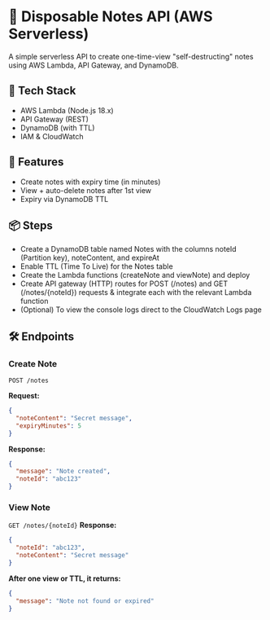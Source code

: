 # 📝 Disposable Notes API (AWS Serverless)

A simple serverless API to create one-time-view "self-destructing" notes using AWS Lambda, API Gateway, and DynamoDB.

## 🔧 Tech Stack
- AWS Lambda (Node.js 18.x)
- API Gateway (REST)
- DynamoDB (with TTL)
- IAM & CloudWatch

## 📌 Features
- Create notes with expiry time (in minutes)
- View + auto-delete notes after 1st view
- Expiry via DynamoDB TTL

## 📦 Steps
- Create a DynamoDB table named Notes with the columns noteId (Partition key), noteContent, and expireAt
- Enable TTL (Time To Live) for the Notes table
- Create the Lambda functions (createNote and viewNote) and deploy
- Create API gateway (HTTP) routes for POST (/notes) and GET (/notes/{noteId}) requests & integrate each with the relevant Lambda function
- (Optional) To view the console logs direct to the CloudWatch Logs page  

## 🛠️ Endpoints

### Create Note
`POST /notes`

**Request:**
```json
{
  "noteContent": "Secret message",
  "expiryMinutes": 5
}
```
**Response:**
```json
{
  "message": "Note created",
  "noteId": "abc123"
}
```

### View Note
`GET /notes/{noteId}`
**Response:**
```json
{
  "noteId": "abc123",
  "noteContent": "Secret message"
}
```
**After one view or TTL, it returns:**
```json
{
  "message": "Note not found or expired"
}
```
